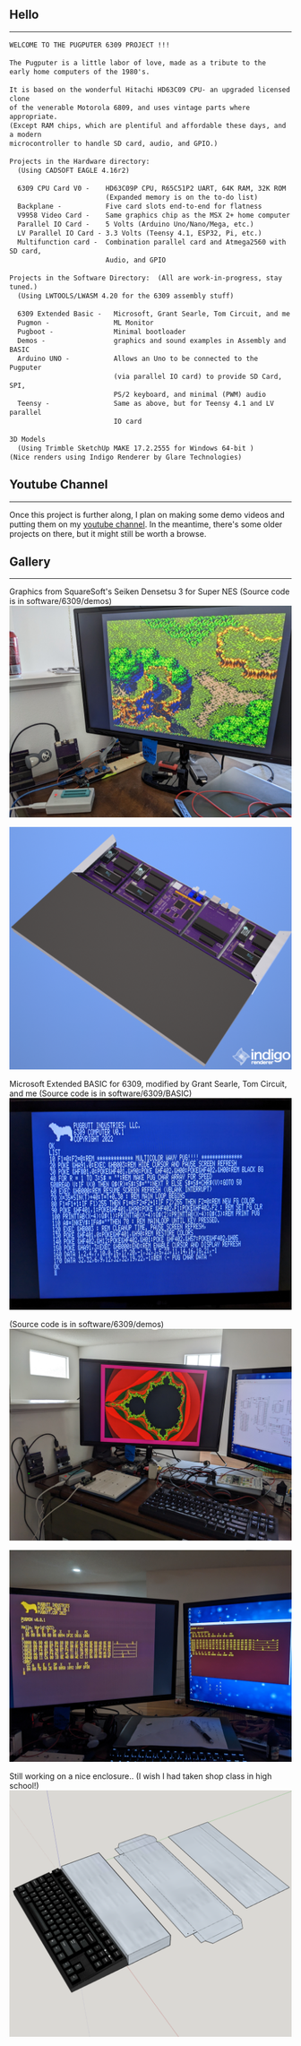 ## Hello
---
```
WELCOME TO THE PUGPUTER 6309 PROJECT !!!

The Pugputer is a little labor of love, made as a tribute to the 
early home computers of the 1980's.  

It is based on the wonderful Hitachi HD63C09 CPU- an upgraded licensed clone 
of the venerable Motorola 6809, and uses vintage parts where appropriate. 
(Except RAM chips, which are plentiful and affordable these days, and a modern 
microcontroller to handle SD card, audio, and GPIO.)

Projects in the Hardware directory: 
  (Using CADSOFT EAGLE 4.16r2)

  6309 CPU Card V0 -    HD63C09P CPU, R65C51P2 UART, 64K RAM, 32K ROM 
                        (Expanded memory is on the to-do list) 
  Backplane -           Five card slots end-to-end for flatness 
  V9958 Video Card -    Same graphics chip as the MSX 2+ home computer 
  Parallel IO Card -    5 Volts (Arduino Uno/Nano/Mega, etc.) 
  LV Parallel IO Card - 3.3 Volts (Teensy 4.1, ESP32, Pi, etc.)
  Multifunction card -  Combination parallel card and Atmega2560 with SD card, 
                        Audio, and GPIO

Projects in the Software Directory:  (All are work-in-progress, stay tuned.) 
  (Using LWTOOLS/LWASM 4.20 for the 6309 assembly stuff)

  6309 Extended Basic -   Microsoft, Grant Searle, Tom Circuit, and me
  Pugmon -                ML Monitor
  Pugboot -               Minimal bootloader
  Demos -                 graphics and sound examples in Assembly and BASIC
  Arduino UNO -           Allows an Uno to be connected to the Pugputer 
                          (via parallel IO card) to provide SD Card, SPI, 
                          PS/2 keyboard, and minimal (PWM) audio
  Teensy -                Same as above, but for Teensy 4.1 and LV parallel 
                          IO card

3D Models 
  (Using Trimble SketchUp MAKE 17.2.2555 for Windows 64-bit )
(Nice renders using Indigo Renderer by Glare Technologies)

```
## Youtube Channel
---
Once this project is further along, I plan on making some demo videos and
putting them on my [youtube channel](https://www.youtube.com/appliedcryogenics).
In the meantime, there's some older projects on there, but it might still
be worth a browse. 

## Gallery
---
Graphics from SquareSoft's Seiken Densetsu 3 for Super NES (Source code is in software/6309/demos)
![mana](https://raw.githubusercontent.com/caiannello/Pugputer6309/main/Photos/Squaresoft%20Tilemap%20Seiken%20Densetsu%203.jpg)

![bottom](https://raw.githubusercontent.com/caiannello/Pugputer6309/main/Photos/wedge_kb_bot.png)

Microsoft Extended BASIC for 6309, modified by Grant Searle, Tom Circuit, and me (Source code is in software/6309/BASIC)
![basic](https://raw.githubusercontent.com/caiannello/Pugputer6309/main/Photos/Extended%20BASIC%20on%20VDP.jpg)

(Source code is in software/6309/demos)
![mandelbrot](https://raw.githubusercontent.com/caiannello/Pugputer6309/main/Photos/Mandelbrot%20Demo.jpg)

![pugmon](https://raw.githubusercontent.com/caiannello/Pugputer6309/main/Photos/Pugmon%20on%20both%20VDP%20and%20UART.jpg)

Still working on a nice enclosure.. (I wish I had taken shop class in high school!)
![case design](https://raw.githubusercontent.com/caiannello/Pugputer6309/main/Photos/wedge_kb_model.png)
